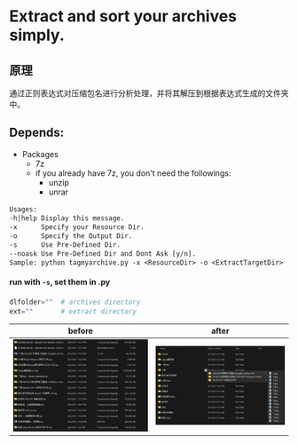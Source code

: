 # Extract and sort your archives simply.  
## 原理
通过正则表达式对压缩包名进行分析处理，并将其解压到根据表达式生成的文件夹中。
## Depends:
* Packages
    * 7z 
    * if you already have 7z, you don't need the followings:
        * unzip 
        * unrar 
``` Shell
Usages:
-h|help Display this message.
-x      Specify your Resource Dir.
-o      Specify the Output Dir.
-s      Use Pre-Defined Dir.
--noask Use Pre-Defined Dir and Dont Ask [y/n].
Sample: python tagmyarchive.py -x <ResourceDir> -o <ExtractTargetDir>
```
#### run with `-s`, set them in .py
``` Python
dlfolder=""  # archives directory
ext=""       # extract directory
```
before | after
-------|------
![before](/before.png) | ![after](after.png)
